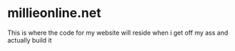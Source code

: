 # millieonline.net
This is where the code for my website will reside when i get off my ass and actually build it
